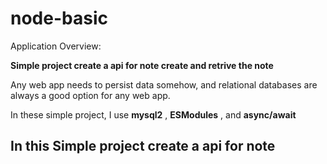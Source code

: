 # node-basic
Application Overview:

**Simple project create a api for note create and retrive the note**

Any web app needs to persist data somehow, and relational databases are always a good option for any web app.

In these simple project, I use  **mysql2** ,  **ESModules** , and  **async/await**

In this Simple project create a api for note
--------------------------------------------------------
